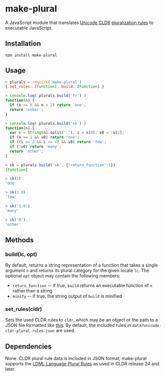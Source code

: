 make-plural
===========

A JavaScript module that translates [Unicode CLDR](http://cldr.unicode.org/)
[pluralization rules](http://www.unicode.org/cldr/charts/latest/supplemental/language_plural_rules.html)
to executable JavaScript.


## Installation

```
npm install make-plural
```


## Usage

```js
> plurals = require('make-plural')
{ set_rules: [Function], build: [Function] }

> console.log( plurals.build('fr') )
function(n) {
  if (n >= 0 && n < 2) return 'one';
  return 'other';
}

> console.log( plurals.build('sk') )
function(n) {
  var s = String(n).split('.'), i = s[0], v0 = !s[1];
  if (n == 1 && v0) return 'one';
  if ((i >= 2 && i <= 4) && v0) return 'few';
  if (!v0) return 'many';
  return 'other';
}

> sk = plurals.build('sk', {'return_function':1})
[Function]

> sk(1)
'one'

> sk(3.0)
'few'

> sk('1.0')
'many'

> sk('0')
'other'
```


## Methods

### build(lc, opt)
By default, returns a string representation of a function that takes a single
argument `n` and returns its plural category for the given locale `lc`. The
optional `opt` object may contain the following members:
* `return_function` -- if true, `build` returns an executable function of `n`
  rather than a string
* `minify` -- if true, the string output of `build` is minified

### set_rules(cldr)
Sets the used CLDR rules to `cldr`, which may be an object or the path to a JSON
file formatted like [this](http://www.unicode.org/repos/cldr-aux/json/25/supplemental/plurals.json).
By default, the included rules in `data/unicode-cldr-plural-rules.json` are
used.


## Dependencies

None. CLDR plural rule data is included in JSON format; make-plural supports the
[LDML Language Plural Rules](http://unicode.org/reports/tr35/tr35-numbers.html#Language_Plural_Rules)
as used in CLDR release 24 and later.
